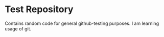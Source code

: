 Test Repository
=========

Contains random code for general github-testing purposes.
I am learning usage of git.
